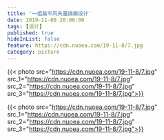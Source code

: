 ```yaml
---
title: '一组扁平风矢量插画设计'
date: 2019-11-08 20:00:00
tags: [设计]
published: true
hideInList: false
feature: https://cdn.nuoea.com/19-11-8/7.jpg
category: picture
---
```


{{< photo src="https://cdn.nuoea.com/19-11-8/7.jpg" src_1="https://cdn.nuoea.com/19-11-8/7.jpg" src_2="https://cdn.nuoea.com/19-11-8/7.jpg" src_3="https://cdn.nuoea.com/19-11-8/7.jpg">}}
<!--more-->

{{< photo src="https://cdn.nuoea.com/19-11-8/7.jpg" src_1="https://cdn.nuoea.com/19-11-8/7.jpg" src_2="https://cdn.nuoea.com/19-11-8/7.jpg" src_3="https://cdn.nuoea.com/19-11-8/7.jpg">}}
